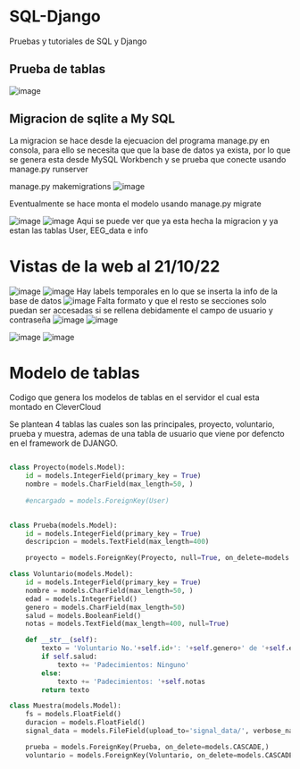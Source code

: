 # SQL-Django
Pruebas y tutoriales de SQL y Django

## Prueba de tablas 
![image](https://user-images.githubusercontent.com/57508332/197007152-64979edc-6ca4-4676-b040-6a318606042b.png)

## Migracion de sqlite a My SQL
La migracion se hace desde la ejecuacion del programa manage.py en consola, para ello se necesita que que la base de datos ya exista, por lo que se genera esta desde MySQL Workbench y se prueba que conecte usando manage.py runserver

manage.py makemigrations 
![image](https://user-images.githubusercontent.com/57508332/197304296-3b077495-5b0a-41e0-b4ec-432a346bb367.png)

Eventualmente se hace monta el modelo usando manage.py migrate

![image](https://user-images.githubusercontent.com/57508332/197304881-bddf3ab1-2716-4811-b2e0-e26d1750d089.png)
![image](https://user-images.githubusercontent.com/57508332/197304945-b25e7f14-1b19-43e4-b8c0-7a1ea45060ff.png)
Aqui se puede ver que ya esta hecha la migracion y ya estan las tablas User, EEG_data e info 


# Vistas de la web al 21/10/22
![image](https://user-images.githubusercontent.com/57508332/197305144-e8db3a90-4e3f-4142-a450-237449d95e9f.png)
![image](https://user-images.githubusercontent.com/57508332/197305152-c9278970-b8ed-48cb-afee-48fab4e1dd83.png)
Hay labels temporales en lo que se inserta la info de la base de datos 
![image](https://user-images.githubusercontent.com/57508332/197305192-fb019e78-e0a7-4d90-a6aa-9dee783540da.png)
Falta formato y que el resto se secciones solo puedan ser accesadas si se rellena debidamente el campo de usuario y contraseña
![image](https://user-images.githubusercontent.com/57508332/197305269-22116650-882b-4126-80d7-fa38675a3986.png)
![image](https://user-images.githubusercontent.com/57508332/197305285-c75a149f-e4c7-4896-9b6c-ec6311f73596.png)

![image](https://user-images.githubusercontent.com/57508332/197305911-a7e693c3-a258-422b-9da6-cc6ecaa1550f.png)
![image](https://user-images.githubusercontent.com/57508332/197306108-459c1c10-43f1-492c-ad24-ea1e0c4c6309.png)

# Modelo de tablas 
Codigo que genera los modelos de tablas en el servidor el cual esta montado en CleverCloud

Se plantean 4 tablas las cuales son las principales, proyecto, voluntario, prueba y muestra, ademas de una tabla de usuario que viene por defencto en el framework de DJANGO.

``` Python

class Proyecto(models.Model):
    id = models.IntegerField(primary_key = True)
    nombre = models.CharField(max_length=50, )
    
    #encargado = models.ForeignKey(User)
    

class Prueba(models.Model):
    id = models.IntegerField(primary_key = True)
    descripcion = models.TextField(max_length=400)

    proyecto = models.ForeignKey(Proyecto, null=True, on_delete=models.CASCADE,)

class Voluntario(models.Model):
    id = models.IntegerField(primary_key = True)
    nombre = models.CharField(max_length=50, )
    edad = models.IntegerField()
    genero = models.CharField(max_length=50)
    salud = models.BooleanField()
    notas = models.TextField(max_length=400, null=True)

    def __str__(self):
        texto = 'Voluntario No.'+self.id+': '+self.genero+' de '+self.edad+' años'
        if self.salud:
            texto += 'Padecimientos: Ninguno'
        else: 
            texto += 'Padecimientos: '+self.notas
        return texto

class Muestra(models.Model):
    fs = models.FloatField()
    duracion = models.FloatField()
    signal_data = models.FileField(upload_to='signal_data/', verbose_name='Datos' )

    prueba = models.ForeignKey(Prueba, on_delete=models.CASCADE,)
    voluntario = models.ForeignKey(Voluntario, on_delete=models.CASCADE,)
    


```
